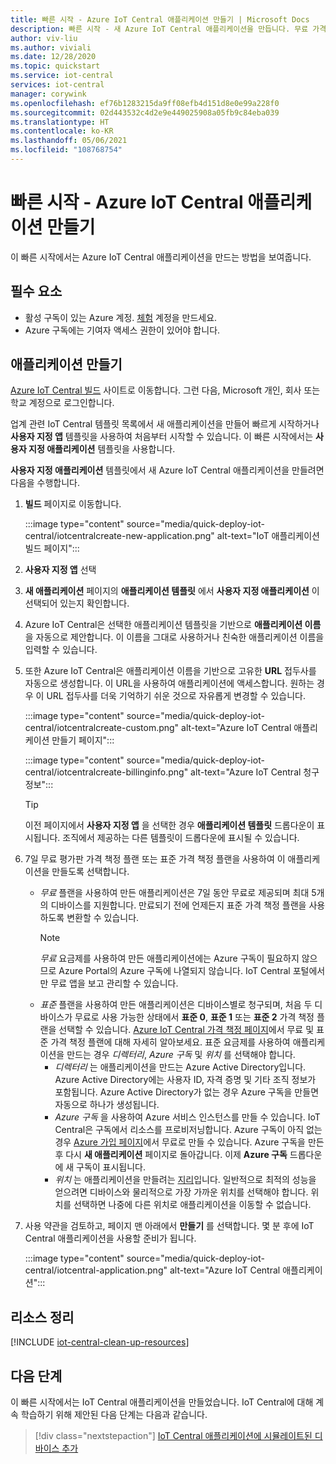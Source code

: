 ```yaml
---
title: 빠른 시작 - Azure IoT Central 애플리케이션 만들기 | Microsoft Docs
description: 빠른 시작 - 새 Azure IoT Central 애플리케이션을 만듭니다. 무료 가격 책정 플랜 또는 표준 가격 책정 플랜을 사용하여 애플리케이션 만들기
author: viv-liu
ms.author: viviali
ms.date: 12/28/2020
ms.topic: quickstart
ms.service: iot-central
services: iot-central
manager: corywink
ms.openlocfilehash: ef76b1283215da9ff08efb4d151d8e0e99a228f0
ms.sourcegitcommit: 02d443532c4d2e9e449025908a05fb9c84eba039
ms.translationtype: HT
ms.contentlocale: ko-KR
ms.lasthandoff: 05/06/2021
ms.locfileid: "108768754"
---
```

# <a name="quickstart---create-an-azure-iot-central-application"></a>빠른 시작 - Azure IoT Central 애플리케이션 만들기

이 빠른 시작에서는 Azure IoT Central 애플리케이션을 만드는 방법을 보여줍니다.

## <a name="prerequisite"></a>필수 요소 

 - 활성 구독이 있는 Azure 계정. [체험](https://aka.ms/createazuresubscription) 계정을 만드세요.
 - Azure 구독에는 기여자 액세스 권한이 있어야 합니다.

## <a name="create-an-application"></a>애플리케이션 만들기

[Azure IoT Central 빌드](https://aka.ms/iotcentral) 사이트로 이동합니다. 그런 다음, Microsoft 개인, 회사 또는 학교 계정으로 로그인합니다.

업계 관련 IoT Central 템플릿 목록에서 새 애플리케이션을 만들어 빠르게 시작하거나 **사용자 지정 앱** 템플릿을 사용하여 처음부터 시작할 수 있습니다. 이 빠른 시작에서는 **사용자 지정 애플리케이션** 템플릿을 사용합니다.

**사용자 지정 애플리케이션** 템플릿에서 새 Azure IoT Central 애플리케이션을 만들려면 다음을 수행합니다.

1. **빌드** 페이지로 이동합니다.

    :::image type="content" source="media/quick-deploy-iot-central/iotcentralcreate-new-application.png" alt-text="IoT 애플리케이션 빌드 페이지":::

1. **사용자 지정 앱** 선택

1. **새 애플리케이션** 페이지의 **애플리케이션 템플릿** 에서 **사용자 지정 애플리케이션** 이 선택되어 있는지 확인합니다.

1. Azure IoT Central은 선택한 애플리케이션 템플릿을 기반으로 **애플리케이션 이름** 을 자동으로 제안합니다. 이 이름을 그대로 사용하거나 친숙한 애플리케이션 이름을 입력할 수 있습니다.

1. 또한 Azure IoT Central은 애플리케이션 이름을 기반으로 고유한 **URL** 접두사를 자동으로 생성합니다. 이 URL을 사용하여 애플리케이션에 액세스합니다. 원하는 경우 이 URL 접두사를 더욱 기억하기 쉬운 것으로 자유롭게 변경할 수 있습니다.

    :::image type="content" source="media/quick-deploy-iot-central/iotcentralcreate-custom.png" alt-text="Azure IoT Central 애플리케이션 만들기 페이지":::

    :::image type="content" source="media/quick-deploy-iot-central/iotcentralcreate-billinginfo.png" alt-text="Azure IoT Central 청구 정보":::

    > [!Tip]
    > 이전 페이지에서 **사용자 지정 앱** 을 선택한 경우 **애플리케이션 템플릿** 드롭다운이 표시됩니다. 조직에서 제공하는 다른 템플릿이 드롭다운에 표시될 수 있습니다.

1. 7일 무료 평가판 가격 책정 플랜 또는 표준 가격 책정 플랜을 사용하여 이 애플리케이션을 만들도록 선택합니다.

    - *무료* 플랜을 사용하여 만든 애플리케이션은 7일 동안 무료로 제공되며 최대 5개의 디바이스를 지원합니다. 만료되기 전에 언제든지 표준 가격 책정 플랜을 사용하도록 변환할 수 있습니다.
        > [!NOTE]
        > *무료* 요금제를 사용하여 만든 애플리케이션에는 Azure 구독이 필요하지 않으므로 Azure Portal의 Azure 구독에 나열되지 않습니다. IoT Central 포털에서만 무료 앱을 보고 관리할 수 있습니다.          
    - *표준* 플랜을 사용하여 만든 애플리케이션은 디바이스별로 청구되며, 처음 두 디바이스가 무료로 사용 가능한 상태에서 **표준 0**, **표준 1** 또는 **표준 2** 가격 책정 플랜을 선택할 수 있습니다. [Azure IoT Central 가격 책정 페이지](https://azure.microsoft.com/pricing/details/iot-central/)에서 무료 및 표준 가격 책정 플랜에 대해 자세히 알아보세요. 표준 요금제를 사용하여 애플리케이션을 만드는 경우 *디렉터리*, *Azure 구독* 및 *위치* 를 선택해야 합니다.
        - *디렉터리* 는 애플리케이션을 만드는 Azure Active Directory입니다. Azure Active Directory에는 사용자 ID, 자격 증명 및 기타 조직 정보가 포함됩니다. Azure Active Directory가 없는 경우 Azure 구독을 만들면 자동으로 하나가 생성됩니다.
        - *Azure 구독* 을 사용하여 Azure 서비스 인스턴스를 만들 수 있습니다. IoT Central은 구독에서 리소스를 프로비저닝합니다. Azure 구독이 아직 없는 경우 [Azure 가입 페이지](https://aka.ms/createazuresubscription)에서 무료로 만들 수 있습니다. Azure 구독을 만든 후 다시 **새 애플리케이션** 페이지로 돌아갑니다. 이제 **Azure 구독** 드롭다운에 새 구독이 표시됩니다.
        - *위치* 는 애플리케이션을 만들려는 [지리](https://azure.microsoft.com/global-infrastructure/geographies/)입니다. 일반적으로 최적의 성능을 얻으려면 디바이스와 물리적으로 가장 가까운 위치를 선택해야 합니다. 위치를 선택하면 나중에 다른 위치로 애플리케이션을 이동할 수 없습니다.

1. 사용 약관을 검토하고, 페이지 맨 아래에서 **만들기** 를 선택합니다. 몇 분 후에 IoT Central 애플리케이션을 사용할 준비가 됩니다.

    :::image type="content" source="media/quick-deploy-iot-central/iotcentral-application.png" alt-text="Azure IoT Central 애플리케이션":::

## <a name="clean-up-resources"></a>리소스 정리

[!INCLUDE [iot-central-clean-up-resources](../../../includes/iot-central-clean-up-resources.md)]

## <a name="next-steps"></a>다음 단계

이 빠른 시작에서는 IoT Central 애플리케이션을 만들었습니다. IoT Central에 대해 계속 학습하기 위해 제안된 다음 단계는 다음과 같습니다.

> [!div class="nextstepaction"]
> [IoT Central 애플리케이션에 시뮬레이트된 디바이스 추가](./quick-create-simulated-device.md)

